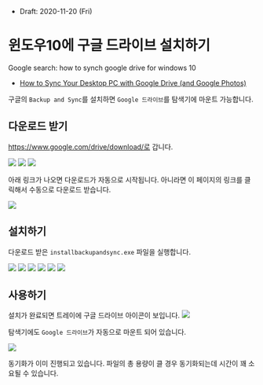 * Draft: 2020-11-20 (Fri)
# 윈도우10에 구글 드라이브 설치하기

Google search: how to synch google drive for windows 10
* [How to Sync Your Desktop PC with Google Drive (and Google Photos)](https://www.howtogeek.com/228989/how-to-use-the-desktop-google-drive-app/)

구글의 `Backup and Sync`를 설치하면 `Google 드라이브`를 탐색기에 마운트 가능합니다.

## 다운로드 받기
https://www.google.com/drive/download/로 갑니다. 

<img src='images/google_drive-drive_for_mac_pc.png'>

<img src='images/google_drive-drive_for_mac_pc-download.png'>

<img src='images/google_drive-drive_for_mac_pc-agree_and_download.png'>

아래 링크가 나오면 다운로드가 자동으로 시작됩니다. 아니라면 이 페이지의 링크를 클릭해서 수동으로 다운로드 받습니다.

<img src='images/google_drive-drive_for_mac_pc-thanks_for_downloading.png'>

## 설치하기
다운로드 받은 `installbackupandsync.exe` 파일을 실행합니다.

<img src='images/google_drive-backup_and_synch-1.png'>

<img src='images/google_drive-backup_and_synch-2.png'>

<img src='images/google_drive-backup_and_synch-3.png'>

<img src='images/google_drive-backup_and_synch-4.png'>

<img src='images/google_drive-backup_and_synch-5.png'>

<img src='images/google_drive-backup_and_synch-6.png'>

## 사용하기
설치가 완료되면 트레이에 구글 드라이브 아이콘이 보입니다.
<img src='images/google_drive-tray.png'>

탐색기에도 `Google 드라이브`가 자동으로 마운트 되어 있습니다.

<img src='images/google_drive-explore_with_google_drive.png'>

동기화가 이미 진행되고 있습니다. 파일의 총 용량이 클 경우 동기화되는데 시간이 꽤 소요될 수 있습니다.
